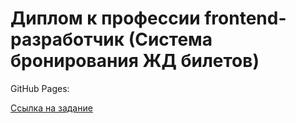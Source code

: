 # Диплом к профессии frontend-разработчик (Система бронирования ЖД билетов)

GitHub Pages:

[Ссылка на задание](https://github.com/netology-code/fe-2-diplom)